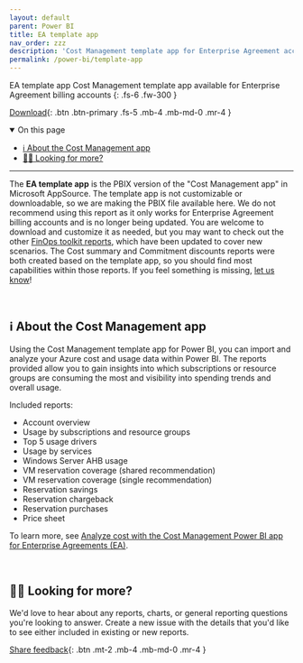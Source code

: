 ```yaml
---
layout: default
parent: Power BI
title: EA template app
nav_order: zzz
description: 'Cost Management template app for Enterprise Agreement accounts.'
permalink: /power-bi/template-app
---
```


<span class="fs-9 d-block mb-4">EA template app</span>
Cost Management template app available for Enterprise Agreement billing accounts
{: .fs-6 .fw-300 }

[Download](https://github.com/microsoft/finops-toolkit/releases/latest/download/CostManagementTemplateApp.pbix){: .btn .btn-primary .fs-5 .mb-4 .mb-md-0 .mr-4 }

<details open markdown="1">
   <summary class="fs-2 text-uppercase">On this page</summary>

- [ℹ️ About the Cost Management app](#ℹ️-about-the-cost-management-app)
- [🙋‍♀️ Looking for more?](#️-looking-for-more)

</details>

---

The **EA template app** is the PBIX version of the "Cost Management app" in Microsoft AppSource. The template app is not customizable or downloadable, so we are making the PBIX file available here. We do not recommend using this report as it only works for Enterprise Agreement billing accounts and is no longer being updated. You are welcome to download and customize it as needed, but you may want to check out the other [FinOps toolkit reports](./README.md), which have been updated to cover new scenarios. The Cost summary and Commitment discounts reports were both created based on the template app, so you should find most capabilities within those reports. If you feel something is missing, [let us know](https://aka.ms/ftk/idea)!

<br>

## ℹ️ About the Cost Management app

Using the Cost Management template app for Power BI, you can import and analyze your Azure cost and usage data within Power BI. The reports provided allow you to gain insights into which subscriptions or resource groups are consuming the most and visibility into spending trends and overall usage.

Included reports:

- Account overview
- Usage by subscriptions and resource groups
- Top 5 usage drivers
- Usage by services
- Windows Server AHB usage
- VM reservation coverage (shared recommendation)
- VM reservation coverage (single recommendation)
- Reservation savings
- Reservation chargeback
- Reservation purchases
- Price sheet

To learn more, see [Analyze cost with the Cost Management Power BI app for Enterprise Agreements (EA)](https://learn.microsoft.com/azure/cost-management-billing/costs/analyze-cost-data-azure-cost-management-power-bi-template-app).

<br>

## 🙋‍♀️ Looking for more?

We'd love to hear about any reports, charts, or general reporting questions you're looking to answer. Create a new issue with the details that you'd like to see either included in existing or new reports.

[Share feedback](https://aka.ms/ftk/idea){: .btn .mt-2 .mb-4 .mb-md-0 .mr-4 }

<br>
